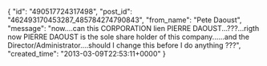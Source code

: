  {
   "id": "490517724317498",
   "post_id": "462493170453287_485784274790843",
   "from_name": "Pete Daoust",
   "message": "now....can this CORPORATION lien PIERRE DAOUST...???...rigth now PIERRE DAOUST is the sole share holder of this company......and the Director/Administrator....should I change this before I do anything ???",
   "created_time": "2013-03-09T22:53:11+0000"
 }
